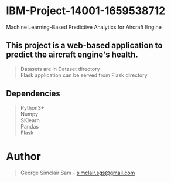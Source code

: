 # IBM-Project-14001-1659538712
Machine Learning-Based Predictive Analytics for Aircraft Engine

This project is a web-based application to predict the aircraft engine's health.
----
> Datasets are in Dataset directory\
> Flask application can be served from Flask directory

## Dependencies
> Python3+\
> Numpy\
> SKlearn\
> Pandas\
> Flask

# Author
> George Simclair Sam - simclair.sgs@gmail.com
